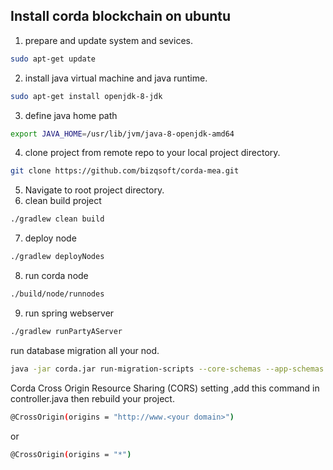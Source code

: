 ## Install corda blockchain on ubuntu

1) prepare and update system and sevices.
 ```sh
sudo apt-get update
```
2) install java virtual machine and java runtime.
 ```sh
sudo apt-get install openjdk-8-jdk
```
3) define java home path
 ```sh
export JAVA_HOME=/usr/lib/jvm/java-8-openjdk-amd64
```
4) clone project from remote repo to your local project directory.
```sh
git clone https://github.com/bizqsoft/corda-mea.git
```
5) Navigate to root project directory.
6) clean build project
 ```sh
./gradlew clean build
```
7) deploy node
 ```sh
./gradlew deployNodes
```
8) run corda node
 ```sh
./build/node/runnodes
```
9) run spring webserver
 ```sh
./gradlew runPartyAServer
```


run database migration all your nod.
 ```sh
java -jar corda.jar run-migration-scripts --core-schemas --app-schemas --allow-hibernate-to-manage-app-schema

```
Corda Cross Origin Resource Sharing (CORS) setting ,add this command in controller.java then rebuild your project.

 ```sh
@CrossOrigin(origins = "http://www.<your domain>") 
```

or

```sh
@CrossOrigin(origins = "*")
```



